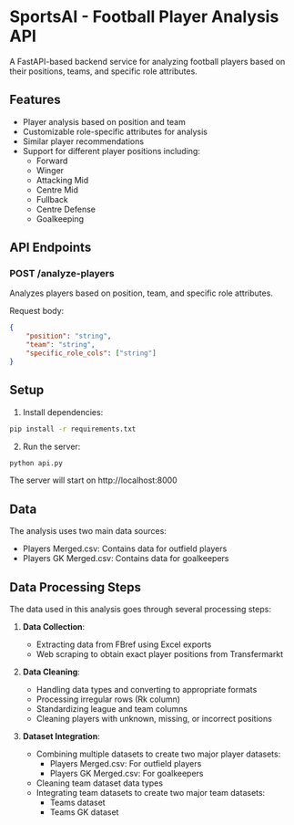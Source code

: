 # SportsAI - Football Player Analysis API

A FastAPI-based backend service for analyzing football players based on their positions, teams, and specific role attributes.

## Features

- Player analysis based on position and team
- Customizable role-specific attributes for analysis
- Similar player recommendations
- Support for different player positions including:
  - Forward
  - Winger
  - Attacking Mid
  - Centre Mid
  - Fullback
  - Centre Defense
  - Goalkeeping

## API Endpoints

### POST /analyze-players

Analyzes players based on position, team, and specific role attributes.

Request body:
```json
{
    "position": "string",
    "team": "string",
    "specific_role_cols": ["string"]
}
```

## Setup

1. Install dependencies:
```bash
pip install -r requirements.txt
```

2. Run the server:
```bash
python api.py
```

The server will start on http://localhost:8000

## Data

The analysis uses two main data sources:
- Players Merged.csv: Contains data for outfield players
- Players GK Merged.csv: Contains data for goalkeepers

## Data Processing Steps

The data used in this analysis goes through several processing steps:

1. **Data Collection**:
   - Extracting data from FBref using Excel exports
   - Web scraping to obtain exact player positions from Transfermarkt

2. **Data Cleaning**:
   - Handling data types and converting to appropriate formats
   - Processing irregular rows (Rk column)
   - Standardizing league and team columns
   - Cleaning players with unknown, missing, or incorrect positions

3. **Dataset Integration**:
   - Combining multiple datasets to create two major player datasets:
     - Players Merged.csv: For outfield players
     - Players GK Merged.csv: For goalkeepers
   - Cleaning team dataset data types
   - Integrating team datasets to create two major team datasets:
     - Teams dataset
     - Teams GK dataset
